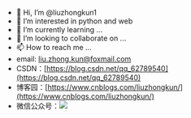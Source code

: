 - 👋 Hi, I’m @liuzhongkun1
- 👀 I’m interested in python and web
- 🌱 I’m currently learning ...
- 💞️ I’m looking to collaborate on ...
- 📫 How to reach me ...
-    email: liu.zhong.kun@foxmail.com
- CSDN：[https://blog.csdn.net/qq_62789540](https://blog.csdn.net/qq_62789540)
- 博客园：[https://www.cnblogs.com/liuzhongkun/](https://www.cnblogs.com/liuzhongkun/)
- 微信公众号：<img src="https://images.cnblogs.com/cnblogs_com/blogs/722174/galleries/2196039/o_220802144027_qrcode_for_gh_1391a1aa86f2_430.jpg">
<!---
liuzhongkun1/liuzhongkun1 is a ✨ special ✨ repository because its `README.md` (this file) appears on your GitHub profile.
You can click the Preview link to take a look at your changes.
--->
